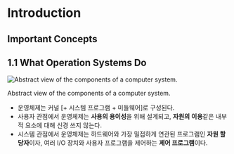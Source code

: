 # Introduction

## Important Concepts

## 1.1 What Operation Systems Do

![Abstract view of the components of a computer system.](https://s3-us-west-2.amazonaws.com/secure.notion-static.com/c2452e05-f58d-45db-be84-a01447eeffaf/Screen_Shot_2023-06-28_at_12.30.24_PM.png)

Abstract view of the components of a computer system.

- 운영체제는 커널 [+ 시스템 프로그램 + 미들웨어]로 구성된다.
- 사용자 관점에서 운영체제는 **사용의 용이성**을 위해 설계되고, **자원의 이용**같은 내부적 요소에 대해 신경 쓰지 않는다.
- 시스템 관점에서 운영체제는 하드웨어와 가장 밀접하게 연관된 프로그램인 **자원 할당자**이자, 여러 I/O 장치와 사용자 프로그램을 제어하는 **제어 프로그램**이다.
